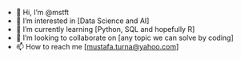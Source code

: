 - 👋 Hi, I’m @mstft
- 👀 I’m interested in [Data Science and AI]
- 🌱 I’m currently learning [Python, SQL and hopefully R]
- 💞️ I’m looking to collaborate on [any topic we can solve by coding]
- 📫 How to reach me [mustafa.turna@yahoo.com]

<!---
mstft/mstft is a ✨ special ✨ repository because its `README.md` (this file) appears on your GitHub profile.
You can click the Preview link to take a look at your changes.
--->

